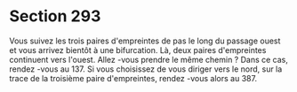 # Section 293

Vous suivez les trois paires d'empreintes de pas le long du passage ouest et vous arrivez
bientôt à une bifurcation. Là, deux paires d'empreintes continuent vers l'ouest. Allez -vous
prendre le même chemin  ? Dans ce cas, rendez -vous au 137. Si vous choisissez de vous
diriger vers le nord, sur la trace de la troisième paire d'empreintes, rendez -vous alors au
387.